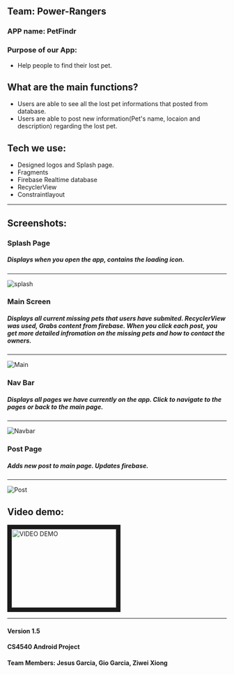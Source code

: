 Team: Power-Rangers
---
 
### APP name: PetFindr

### Purpose of our App:
* Help people to find their lost pet.

## What are the main functions?
 * Users are able to see all the lost pet informations that posted from database.
 * Users are able to post new information(Pet's name, locaion and description) regarding the lost pet.


## Tech we use:
* Designed logos and Splash page.
* Fragments
* Firebase Realtime database
* RecyclerView
* Constraintlayout
____
## Screenshots:

### Splash Page
##### Displays when you open the app, contains the loading icon. 
___
![splash](https://github.com/giodude074/power-rangers/raw/images/splash.png) 

### Main Screen
##### Displays all current missing pets that users have submited. RecyclerView was used, Grabs content from firebase. When you click each post, you get more detailed infromation on the missing pets and how to contact the owners.
___
![Main](https://github.com/giodude074/power-rangers/raw/images/main_fragment.PNG)

### Nav Bar
##### Displays all pages we have currently on the app. Click to navigate to the pages or back to the main page.
___
![Navbar](https://github.com/giodude074/power-rangers/raw/images/navbar.PNG )

### Post Page
##### Adds new post to main page. Updates firebase.
___
![Post](https://github.com/giodude074/power-rangers/raw/images/new_post.PNG) 


## Video demo:
<a href="http://www.youtube.com/watch?feature=player_embedded&v=YOUTUBE_VIDEO_ID_HERE
" target="_blank"><img src="http://img.youtube.com/vi/YOUTUBE_VIDEO_ID_HERE/0.jpg" 
alt="VIDEO DEMO" width="240" height="180" border="10" /></a>



-------
#### Version 1.5
#### CS4540 Android Project
#### Team Members: Jesus Garcia, Gio Garcia, Ziwei Xiong
